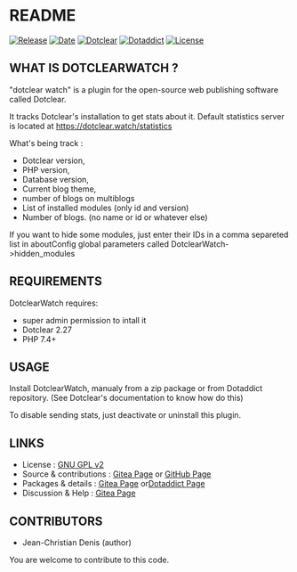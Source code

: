 # README

[![Release](https://img.shields.io/badge/release-0.6-a2cbe9.svg)](https://git.dotclear.watch/dw/DotclearWatch/releases)
[![Date](https://img.shields.io/badge/date-2023.08.09-c44d58.svg)](https://git.dotclear.watch/dw/DotclearWatch/releases)
[![Dotclear](https://img.shields.io/badge/dotclear-v2.27-137bbb.svg)](https://fr.dotclear.org/download)
[![Dotaddict](https://img.shields.io/badge/dotaddict-official-9ac123.svg)](https://plugins.dotaddict.org/dc2/details/DotclearWatch)
[![License](https://img.shields.io/github/license/JcDenis/DotclearWatch)](https://git.dotclear.watch/dw/DotclearWatch/blob/master/LICENSE)

## WHAT IS DOTCLEARWATCH ?

"dotclear watch" is a plugin for the open-source 
web publishing software called Dotclear.

It tracks Dotclear's installation to get stats about it.
Default statistics server is located at https://dotclear.watch/statistics

What's being track :
* Dotclear version,
* PHP version,
* Database version,
* Current blog theme,
* number of blogs on multiblogs
* List of installed modules (only id and version)
* Number of blogs. (no name or id or whatever else)

If you want to hide some modules, just enter their IDs in a comma separeted list 
in aboutConfig global parameters called DotclearWatch->hidden_modules

## REQUIREMENTS

DotclearWatch requires: 

* super admin permission to intall it
* Dotclear 2.27
* PHP 7.4+

## USAGE

Install DotclearWatch, manualy from a zip package or from 
Dotaddict repository. (See Dotclear's documentation to know how do this)

To disable sending stats, just deactivate or uninstall this plugin.

## LINKS

* License : [GNU GPL v2](https://www.gnu.org/licenses/old-licenses/lgpl-2.0.html)
* Source & contributions : [Gitea Page](https://git.dotclear.watch/dw/DotclearWatch) or [GitHub Page](https://github.com/JcDenis/DotclearWatch)
* Packages & details :  [Gitea Page](https://git.dotclear.watch/dw/DotclearWatch/releases) or[Dotaddict Page](https://plugins.dotaddict.org/dc2/details/DotclearWatch)
* Discussion & Help : [Gitea Page](https://github.com/dw/DotclearWatch/issues)

## CONTRIBUTORS

* Jean-Christian Denis (author)

You are welcome to contribute to this code.
